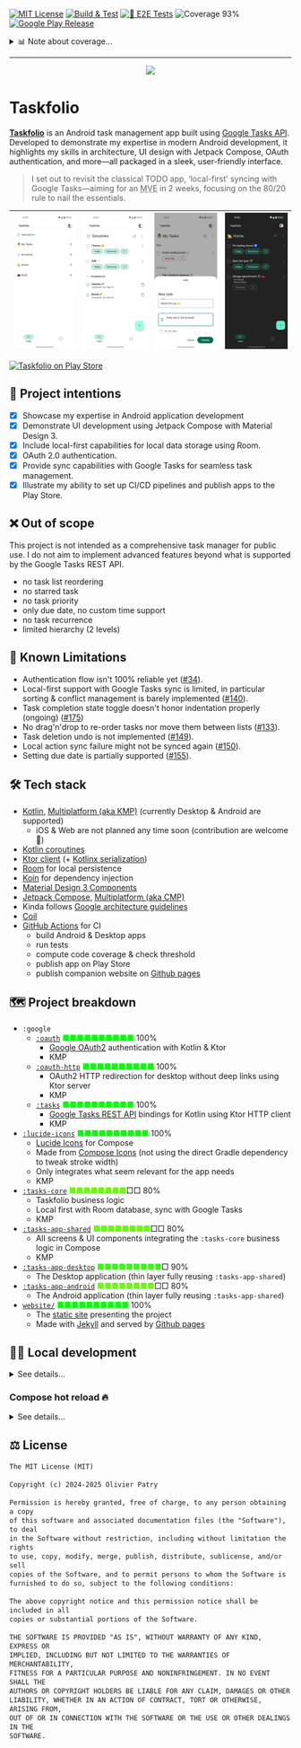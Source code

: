 [![MIT License](https://img.shields.io/badge/license-MIT-rgb%280%2C107%2C88%29)](https://github.com/opatry/taskfolio/blob/main/LICENSE)
[![Build & Test](https://github.com/opatry/taskfolio/actions/workflows/build.yml/badge.svg)](https://github.com/opatry/taskfolio/actions/workflows/build.yml)
[![📲 E2E Tests](https://github.com/opatry/taskfolio/actions/workflows/e2e-tests.yml/badge.svg)](https://github.com/opatry/taskfolio/actions/workflows/e2e-tests.yml)
![Coverage 93%](https://img.shields.io/badge/Coverage-93%25-rgb%28154%2C205%2C50%29)
[![Google Play Release](https://img.shields.io/github/v/release/opatry/taskfolio?sort=semver&style=flat&logo=googleplay&label=Release&color=rgb(191%2C238%2C222))](https://play.google.com/store/apps/details?id=net.opatry.tasks.app)

<details>
<summary>📊 Note about coverage…</summary>

The coverage report excludes code not intended to be covered.

This avoids the [“broken window” effect](https://blog.codinghorror.com/the-broken-window-theory/): whether coverage is at 43% or 56%, it’s perceived as equally low—so efforts to improve it are often dismissed. In contrast, high or near-100% coverage is seen as achievable and worth tracking.

Refer to the root project's [`build.gradle.kts`](build.gradle.kts#L55-L90) for details.

*Excluded elements include:*
- Data models (no logic to test)
- Authentication (tedious to cover for now; may change later)
- Network status check (done for desktop, tedious for Android)
- Dependency injection (limited relevance despite some graph tests)
- Generated code that's untestable or irrelevant (that said, `*Dao_Impl` are retained)
- Root screens (difficult to test due to navigation, `ViewModel`, DI, etc.); testable parts are extracted for UI tests
- Compose UI previews
- Dummy screens using only Material components without logic
- Compose icons
- Resources
</details>

---

<div align="center">
<img src="fastlane/metadata/store/en-US/images/featureGraphic.png" width="500">
</div>

# Taskfolio

[**Taskfolio**](https://opatry.github.io/taskfolio) is an Android task management app built using [Google Tasks API](https://developers.google.com/tasks/reference/rest). Developed to demonstrate my expertise in modern Android development, it highlights my skills in architecture, UI design with Jetpack Compose, OAuth authentication, and more—all packaged in a sleek, user-friendly interface.

> I set out to revisit the classical TODO app, ‘local-first’ syncing with Google Tasks—aiming for an <abbr title="Minimum Viable Experience">MVE</abbr> in 2 weeks, focusing on the 80/20 rule to nail the essentials.

| ![](assets/screens/task_lists_light.png) | ![](assets/screens/groceries_light.png) | ![](assets/screens/add_task_light.png) | ![](assets/screens/home_dark.png)  |
| --------------------------------------- |--------------------------------------- | ---------------------------------- | ---------------------------------- |

[![Taskfolio on Play Store](assets/GetItOnGooglePlay_Badge_Web_color_English.png)](https://play.google.com/store/apps/details?id=net.opatry.tasks.app)

## 🎯 Project intentions

- [x] Showcase my expertise in Android application development
- [x] Demonstrate UI development using Jetpack Compose with Material Design 3.
- [x] Include local-first capabilities for local data storage using Room.
- [x] OAuth 2.0 authentication.
- [x] Provide sync capabilities with Google Tasks for seamless task management.
- [x] Illustrate my ability to set up CI/CD pipelines and publish apps to the Play Store.

## ❌ Out of scope

This project is not intended as a comprehensive task manager for public use.
I do not aim to implement advanced features beyond what is supported by the Google Tasks REST API.

- no task list reordering
- no starred task
- no task priority
- only due date, no custom time support
- no task recurrence
- limited hierarchy (2 levels)

## 🚧 Known Limitations

- Authentication flow isn't 100% reliable yet ([#34](https://github.com/opatry/taskfolio/issues/34)).
- Local-first support with Google Tasks sync is limited, in particular sorting & conflict management is barely implemented ([#140](https://github.com/opatry/taskfolio/issues/140)).
- Task completion state toggle doesn't honor indentation properly (ongoing) ([#175](https://github.com/opatry/taskfolio/issues/175))
- No drag'n'drop to re-order tasks nor move them between lists ([#133](https://github.com/opatry/taskfolio/issues/133)).
- Task deletion undo is not implemented ([#149](https://github.com/opatry/taskfolio/issues/149)).
- Local action sync failure might not be synced again ([#150](https://github.com/opatry/taskfolio/issues/150)).
- Setting due date is partially supported ([#155](https://github.com/opatry/taskfolio/issues/155)).

## 🛠️ Tech stack

- [Kotlin](https://kotlinlang.org/), [Multiplatform (aka KMP)](https://kotlinlang.org/docs/multiplatform.html) (currently Desktop & Android are supported)
  - iOS & Web are not planned any time soon (contribution are welcome 🤝)
- [Kotlin coroutines](https://kotlinlang.org/docs/reference/coroutines/coroutines-guide.html)
- [Ktor client](https://ktor.io/) (+ [Kotlinx serialization](https://kotlinlang.org/docs/serialization.html))
- [Room](https://developer.android.com/training/data-storage/room) for local persistence
- [Koin](https://insert-koin.io/) for dependency injection
- [Material Design 3 Components](https://developer.android.com/develop/ui/compose/designsystems/material3)
- [Jetpack Compose](https://developer.android.com/jetpack/compose), [Multiplatform (aka CMP)](https://www.jetbrains.com/compose-multiplatform/)
- Kinda follows [Google architecture guidelines](https://developer.android.com/topic/architecture)
- [Coil](https://coil-kt.github.io/coil/)
- [GitHub Actions](https://docs.github.com/en/actions) for CI
  - build Android & Desktop apps
  - run tests
  - compute code coverage & check threshold
  - publish app on Play Store
  - publish companion website on [Github pages](https://pages.github.com/)

## 🗺️ Project breakdown

- `:google`
  - [`:oauth`](google/oauth/) <span style="color: #00FF00;">■■■■■■■■■■</span> 100%
    - [Google OAuth2](https://developers.google.com/identity/protocols/oauth2) authentication with Kotlin & Ktor
    - KMP
  - [`:oauth-http`](google/oauth-http/) <span style="color: #00FF00;">■■■■■■■■■■</span> 100%
    - OAuth2 HTTP redirection for desktop without deep links using Ktor server
    - KMP
  - [`:tasks`](google/tasks) <span style="color: #00FF00;">■■■■■■■■■■</span> 100%
    - [Google Tasks REST API](https://developers.google.com/tasks/reference/rest) bindings for Kotlin using Ktor HTTP client 
    - KMP
- [`:lucide-icons`](lucide-icons) <span style="color: #00FF00;">■■■■■■■■■■</span> 100%
  - [Lucide Icons](https://lucide.dev/icons/) for Compose
  - Made from [Compose Icons](https://composeicons.com/icon-libraries/lucide) (not using the direct Gradle dependency to tweak stroke width)
  - Only integrates what seem relevant for the app needs
  - KMP
- [`:tasks-core`](tasks-core) <span style="color: #66FF00;">■■■■■■■■</span>□□ 80%
  - Taskfolio business logic
  - Local first with Room database, sync with Google Tasks 
  - KMP
- [`:tasks-app-shared`](tasks-app-shared) <span style="color: #66FF00;">■■■■■■■■</span>□□ 80%
  - All screens & UI components integrating the `:tasks-core` business logic
    in Compose
  - KMP
- [`:tasks-app-desktop`](tasks-app-desktop) <span style="color: #33FF00;">■■■■■■■■■</span>□ 90%
  - The Desktop application (thin layer fully reusing `:tasks-app-shared`)
- [`:tasks-app-android`](tasks-app-android) <span style="color: #66FF00;">■■■■■■■■</span>□□ 80%
  - The Android application (thin layer fully reusing `:tasks-app-shared`)
- [`website/`](website) <span style="color: #00FF00;">■■■■■■■■■■</span> 100%
  - The [static site](https://opatry.github.io/taskfolio/) presenting the project
  - Made with [Jekyll](https://jekyllrb.com/) and served by [Github pages](https://pages.github.com/)

## 🧑‍💻 Local development

<details>
<summary>See details…</summary>

Decrypt `*.gpg` files needed for development, and copy decrypted versions in proper places.

```bash
PLAYSTORE_SECRET_PASSPHRASE=MY_SECRET ./_ci/decrypt_secrets.sh
```

### Updating `google-services.json`

The production `google-services.json` file is ignored by SCM to avoid exposing API keys in public repository.
To update it, download the new version, encrypt it using `gpg --symmetric --cipher-algo AES256 google-services.json` 
and store this in `_ci/google-services.json.gpg`.
The `decrypt_secrets.sh` will take it into account.
</details>

### Compose hot reload 🔥

<details>
<summary>See details…</summary>

It is possible to use [Compose hot reload](https://github.com/JetBrains/compose-hot-reload) on
desktop app by running the `:tasks-app-desktop:runHot` Gradle task.

You'll see a Compose icon near the top left corner of the window.

![](assets/compose-hot-reload-icon.png)

When clicking on it, it will open a new window with the hot reload status.

![](assets/compose-hot-reload-console.png)
</details>

## ⚖️ License

```
The MIT License (MIT)

Copyright (c) 2024-2025 Olivier Patry

Permission is hereby granted, free of charge, to any person obtaining a copy
of this software and associated documentation files (the "Software"), to deal
in the Software without restriction, including without limitation the rights
to use, copy, modify, merge, publish, distribute, sublicense, and/or sell
copies of the Software, and to permit persons to whom the Software is
furnished to do so, subject to the following conditions:

The above copyright notice and this permission notice shall be included in all
copies or substantial portions of the Software.

THE SOFTWARE IS PROVIDED "AS IS", WITHOUT WARRANTY OF ANY KIND, EXPRESS OR
IMPLIED, INCLUDING BUT NOT LIMITED TO THE WARRANTIES OF MERCHANTABILITY,
FITNESS FOR A PARTICULAR PURPOSE AND NONINFRINGEMENT. IN NO EVENT SHALL THE
AUTHORS OR COPYRIGHT HOLDERS BE LIABLE FOR ANY CLAIM, DAMAGES OR OTHER
LIABILITY, WHETHER IN AN ACTION OF CONTRACT, TORT OR OTHERWISE, ARISING FROM,
OUT OF OR IN CONNECTION WITH THE SOFTWARE OR THE USE OR OTHER DEALINGS IN THE
SOFTWARE.
```
